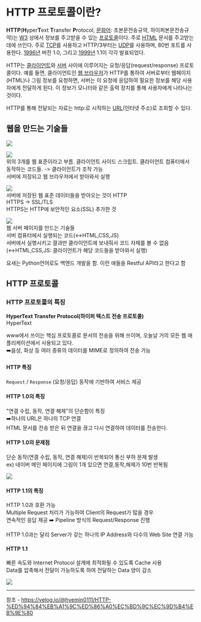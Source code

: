 # HTTP 프로토콜이란?



**HTTP**(**H**yper**T**ext **T**ransfer **P**rotocol, [문화어](https://ko.wikipedia.org/wiki/%EB%AC%B8%ED%99%94%EC%96%B4 "문화어"): 초본문전송규약, 하이퍼본문전송규약)는 [W3](https://ko.wikipedia.org/wiki/WWW "WWW") 상에서 정보를 주고받을 수 있는 [프로토콜](https://ko.wikipedia.org/wiki/%ED%86%B5%EC%8B%A0_%ED%94%84%EB%A1%9C%ED%86%A0%EC%BD%9C "통신 프로토콜")이다. 주로 [HTML](https://ko.wikipedia.org/wiki/HTML "HTML") 문서를 주고받는 데에 쓰인다. 주로 [TCP](https://ko.wikipedia.org/wiki/%EC%A0%84%EC%86%A1_%EC%A0%9C%EC%96%B4_%ED%94%84%EB%A1%9C%ED%86%A0%EC%BD%9C "전송 제어 프로토콜")를 사용하고 HTTP/3부터는 [UDP](https://ko.wikipedia.org/wiki/%EC%82%AC%EC%9A%A9%EC%9E%90_%EB%8D%B0%EC%9D%B4%ED%84%B0%EA%B7%B8%EB%9E%A8_%ED%94%84%EB%A1%9C%ED%86%A0%EC%BD%9C "사용자 데이터그램 프로토콜")를 사용하며, 80번 포트를 사용한다. [1996년](https://ko.wikipedia.org/wiki/1996%EB%85%84 "1996년") 버전 1.0, 그리고 [1999년](https://ko.wikipedia.org/wiki/1999%EB%85%84 "1999년") 1.1이 각각 발표되었다.

HTTP는 [클라이언트](https://ko.wikipedia.org/wiki/%ED%81%B4%EB%9D%BC%EC%9D%B4%EC%96%B8%ED%8A%B8 "클라이언트")와 [서버](https://ko.wikipedia.org/wiki/%EC%84%9C%EB%B2%84 "서버") 사이에 이루어지는 요청/응답(request/response) 프로토콜이다. 예를 들면, 클라이언트인 [웹 브라우저](https://ko.wikipedia.org/wiki/%EC%9B%B9_%EB%B8%8C%EB%9D%BC%EC%9A%B0%EC%A0%80 "웹 브라우저")가 HTTP를 통하여 서버로부터 웹페이지(HTML)나 그림 정보를 요청하면, 서버는 이 요청에 응답하여 필요한 정보를 해당 사용자에게 전달하게 된다. 이 정보가 모니터와 같은 출력 장치를 통해 사용자에게 나타나는 것이다.

HTTP를 통해 전달되는 자료는 http:로 시작하는 [URL](https://ko.wikipedia.org/wiki/URL "URL")(인터넷 주소)로 조회할 수 있다.


## 웹을 만드는 기술들

![](https://velog.velcdn.com/images/hyemin0111/post/40f49153-76fc-4c6c-9ef5-c1ab5c9b3347/image.png)

![](https://velog.velcdn.com/images/hyemin0111/post/ebe3f8ae-010d-4099-9228-f8db483b7a04/image.png)  
위의 3개를 웹 표준이라고 부름. 클라이언트 사이드 스크립트. 클라이언트 컴퓨터에서 동작하는 코드들. -> 클라이언트가 조작 가능  
서버에 저장되고 웹 브라우저에서 받아와서 실행

![](https://velog.velcdn.com/images/hyemin0111/post/79298b33-1872-47e8-baed-17538de029be/image.png)  
서버에 저장된 웹 표준 데이터들을 받아오는 것이 HTTP  
HTTPS -> SSL/TLS  
HTTPS는 HTTP에 보안적인 요소(SSL) 추가한 것

![](https://velog.velcdn.com/images/hyemin0111/post/97d3c267-ce65-466e-a9c8-8772c43e17b1/image.png)  
웹 서버 페이지를 만드는 기술들  
서버 컴퓨터에서 실행되는 코드(↔️HTML,CSS,JS)  
서버에서 실행시키고 결과만 클라이언트에 보내줘서 코드 자체를 볼 수 없음(↔️HTML,CSS,JS: 클라이언트가 해당 코드들을 받아와서 실행)

요새는 Python언어로도 백엔드 개발을 함. 이런 애들을 Restful API라고 한다고 함

## HTTP 프로토콜

### HTTP 프로토콜의 특징

**HyperText Transfer Protocol(하이퍼 텍스트 전송 프로토콜)**  
HyperText

www에서 쓰이는 핵심 프로토콜로 문서의 전송을 위해 쓰이며, 오늘날 거의 모든 웹 애플리케이션에서 사용되고 있다.  
➡️음성, 화상 등 여러 종류의 데이터를 MIME로 정의하여 전송 가능

#### HTTP 특징

`Request` / `Response` (요청/응답) 동작에 기반하여 서비스 제공

#### HTTP 1.0의 특징

"연결 수립, 동작, 연결 해제"의 단순함이 특징  
➡️하나의 URL은 하나의 TCP 연결  
HTML 문서를 전송 받은 뒤 연결을 끊고 다시 연결하여 데이터를 전송한다.

#### HTTP 1.0의 문제점

단순 동작(연결 수립, 동작, 연결 해제)이 반복되어 통신 부하 문제 발생  
ex) 네이버 메인 페이지에 그림이 1개 있으면 연결,동작,해제가 10번 반복됨

![](https://velog.velcdn.com/images/hyemin0111/post/d1f80e43-b93b-4445-9471-e775233a150b/image.png)

#### HTTP 1.1의 특징

HTTP 1.0과 호환 가능  
Multiple Request 처리가 가능하여 Client의 Request가 많을 경우  
연속적인 응답 제공 ➡️ Pipeline 방식의 Request/Response 진행

HTTP 1.0과는 달리 Server가 갖는 하나의 IP Address와 다수의 Web Site 연결 가능

#### HTTP 1.1

빠른 속도와 Internet Protocol 설계에 최적화될 수 있도록 Cache 사용  
Data를 압축해서 전달이 가능하도록 하여 전달하는 Data 양이 감소

![](https://velog.velcdn.com/images/hyemin0111/post/23c07a84-4188-4970-84e4-31484d2921cb/image.png)




---
참조 - https://velog.io/@hyemin0111/HTTP-%ED%94%84%EB%A1%9C%ED%86%A0%EC%BD%9C%EC%9D%B4%EB%9E%80